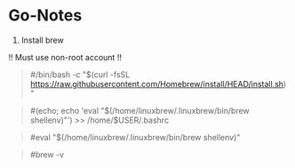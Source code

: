 # Go-Notes
1. Install brew

!! Must use non-root account !!

>#/bin/bash -c "$(curl -fsSL https://raw.githubusercontent.com/Homebrew/install/HEAD/install.sh)"

>#(echo; echo 'eval "$(/home/linuxbrew/.linuxbrew/bin/brew shellenv)"') >> /home/$USER/.bashrc

>#eval "$(/home/linuxbrew/.linuxbrew/bin/brew shellenv)"

>#brew -v
